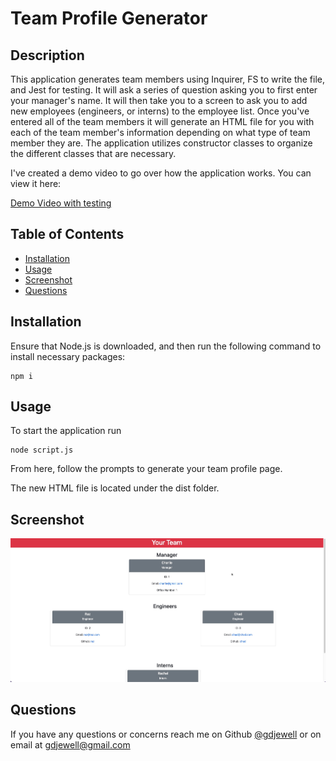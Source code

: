 # Team Profile Generator

## Description

This application generates team members using Inquirer, FS to write the file, and Jest for testing. It will ask a series of question asking you to first enter your manager's name. It will then take you to a screen to ask you to add new employees (engineers, or interns) to the employee list. Once you've entered all of the team members it will generate an HTML file for you with each of the team member's information depending on what type of team member they are. The application utilizes constructor classes to organize the different classes that are necessary.

I've created a demo video to go over how the application works. You can view it here:

[Demo Video with testing](http://www.ave81.com/jing/greg-jewell/demovideo.mp4)



## Table of Contents

* [Installation](#installation)
* [Usage](#usage)
* [Screenshot](#screenshot)
* [Questions](#questions)



## Installation

Ensure that Node.js is downloaded, and then run the following  command to install necessary packages:

```
npm i
```


## Usage

To start the application run 

```
node script.js
```

From here, follow the prompts to generate your team profile page.

The new HTML file is located under the dist folder.

## Screenshot
![team builder](./assets/images/screenshot.jpg)

## Questions

If you have any questions or concerns reach me on Github [@gdjewell](https://github.com/gdjewell) or on email at [gdjewell@gmail.com](mailto:gdjewell@gmail.com)
